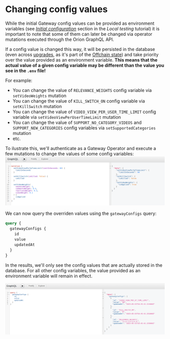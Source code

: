 # Changing config values

While the initial Gateway config values can be provided as environment variables (see _[Initial configuration](./local-testing.md#initial-configuration)_ section in the _Local testing_ tutorial) it is important to note that some of them can later be changed via operator mutations executed through the Orion GraphQL API.

If a config value is changed this way, it will be persisted in the database (even across [upgrades](./upgrading-orion.md), as it's part of the [Offchain state](../../developer-guide/tutorials/preserving-offchain-state.md)) and take priority over the value provided as an environment variable. **This means that the actual value of a given config variable may be different than the value you see in the `.env` file!**

For example:
- You can change the value of `RELEVANCE_WEIGHTS` config variable via `setVideoWeights` mutation
- You can change the value of `KILL_SWITCH_ON` config variable via `setKillSwitch` mutation
- You can change the value of `VIDEO_VIEW_PER_USER_TIME_LIMIT` config variable via `setVideoViewPerUserTimeLimit` mutation
- You can change the value of `SUPPORT_NO_CATEGORY_VIDEOS` and `SUPPORT_NEW_CATEGORIES` config variables via `setSupportedCategories` mutation
- etc.

To ilustrate this, we'll authenticate as a Gateway Operator and execute a few mutations to change the values of some config variables:
![image](../assets/setting-config-values.png)

We can now query the overriden values using the `gatewayConfigs` query:
```graphql
query {
  gatewayConfigs {
    id
    value
    updatedAt
  }
}
```

In the results, we'll only see the config values that are actually stored in the database. For all other config variables, the value provided as an environment variable will remain in effect.

![image](../assets/query-config-variables.png)